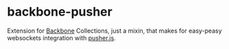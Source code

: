 backbone-pusher
===============

Extension for [Backbone](http://www.backbonejs.org) Collections, just a mixin, that makes for easy-peasy websockets integration with [pusher.js](http://www.pusher.com). 
